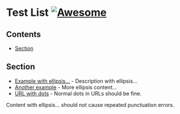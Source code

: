 # Test List [![Awesome](https://awesome.re/badge.svg)](https://awesome.re)

## Contents

- [Section](#section)

## Section

- [Example with ellipsis...](https://example.com) - Description with ellipsis...
- [Another example](https://example.com/path...) - More ellipsis content...
- [URL with dots](https://subdomain.example.com) - Normal dots in URLs should be fine.

Content with ellipsis... should not cause repeated punctuation errors.